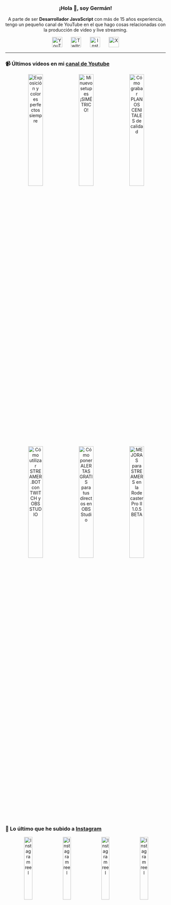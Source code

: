 <p align="center" width="300">
  <h3 align="center">¡Hola 👋, soy Germán!</h3>
</p>

<p align="center">A parte de ser <strong>Desarrollador JavaScript</strong> con más de 15 años experiencia, tengo un pequeño canal de YouTube en el que hago cosas relacionadas con la producción de video y live streaming.</p>

<p align="center">
  <a href="https://youtube.com/@germix" target="blank"><img src="https://cdn.simpleicons.org/youtube/FF0000" alt="YouTube" title="YouTube" width="32px" /></a>
  &#8287;&#8287;&#8287;&#8287;&#8287;
  <a href="https://twitch.tv/germix_tv" target="blank"><img src="https://cdn.simpleicons.org/twitch/9146FF" alt="Twitch" title="Twitch" width="32px" /></a>
  &#8287;&#8287;&#8287;&#8287;&#8287;
  <a href="https://instagram.com/germix_tv" target="blank"><img src="https://cdn.simpleicons.org/instagram/E4405F" alt="Instagram" title="Instagram" width="32px" /></a>
  &#8287;&#8287;&#8287;&#8287;&#8287;
  <a href="https://x.com/germix_tv" target="blank"><img src="https://cdn.simpleicons.org/x/000000" alt="X" title="X" width="32px" />
  </a>
</p>

<hr />

<p align="center">
  <h3>📹 Últimos vídeos en mi <a href="https://youtube.com/@germix?sub_confirmation=1" target="blank">canal de Youtube</a></h3>
</p>
<p align="center">&#8287;<a href="https://youtu.be/7VGfZ_7lhag" target="blank"><img width="30%" src="https://img.youtube.com/vi/7VGfZ_7lhag/mqdefault.jpg" alt="Exposición y colores perfectos siempre" title="Exposición y colores perfectos siempre" /></a>  &#8287;<a href="https://youtu.be/ibEAW0cBqQA" target="blank"><img width="30%" src="https://img.youtube.com/vi/ibEAW0cBqQA/mqdefault.jpg" alt="Mi nuevo setup es ¡SIMÉTRICO!" title="Mi nuevo setup es ¡SIMÉTRICO!" /></a>  &#8287;<a href="https://youtu.be/2XDhlqEN3cE" target="blank"><img width="30%" src="https://img.youtube.com/vi/2XDhlqEN3cE/mqdefault.jpg" alt="Cómo grabar PLANOS CENITALES de calidad" title="Cómo grabar PLANOS CENITALES de calidad" /></a><br />  &#8287;<a href="https://youtu.be/2AilFoiYnlc" target="blank"><img width="30%" src="https://img.youtube.com/vi/2AilFoiYnlc/mqdefault.jpg" alt="Cómo utilizar STREAMER.BOT con TWITCH y OBS STUDIO" title="Cómo utilizar STREAMER.BOT con TWITCH y OBS STUDIO" /></a>  &#8287;<a href="https://youtu.be/3EUPLZjGjkY" target="blank"><img width="30%" src="https://img.youtube.com/vi/3EUPLZjGjkY/mqdefault.jpg" alt="Cómo poner ALERTAS GRATIS para tus directos en OBS Studio" title="Cómo poner ALERTAS GRATIS para tus directos en OBS Studio" /></a>  &#8287;<a href="https://youtu.be/3mLzME7gODA" target="blank"><img width="30%" src="https://img.youtube.com/vi/3mLzME7gODA/mqdefault.jpg" alt="MEJORAS para STREAMERS en la Rodecaster Pro II 1.0.5 BETA" title="MEJORAS para STREAMERS en la Rodecaster Pro II 1.0.5 BETA" /></a></p>

<p align="center">
  <h3>📸 Lo último que he subido a <a href="https://instagram.com/germix_tv" target="blank">Instagram</a></h3>
</p>
<p align="center">&#8287;<a href='https://instagram.com/p/DMDvroENubS' target='_blank'><img width='22.5%' src='https://scontent-vie1-1.cdninstagram.com/v/t51.71878-15/519410704_1809940252888426_2100128256795537740_n.jpg?stp=dst-jpg_e15_p360x360_tt6&_nc_cat=109&ig_cache_key=MzY3NTk5MTQyNzAwODM1ODA5OA%3D%3D.3-ccb1-7&ccb=1-7&_nc_sid=58cdad&efg=eyJ2ZW5jb2RlX3RhZyI6InhwaWRzLjY0MHgxMTM2LnNkciJ9&_nc_ohc=hcpg_k53DqQQ7kNvwHAqyMb&_nc_oc=AdkvmYg_KM1SU0ruMvZQKxALd1Uub2ryI3aAE6Ui35LIS6VV1lmRxZBMfo13tj8KDYs&_nc_ad=z-m&_nc_cid=0&_nc_zt=23&_nc_ht=scontent-vie1-1.cdninstagram.com&_nc_gid=DXl6a9pDpAZZbWDbAMMy8Q&oh=00_AfRMB8mEK14f44Ou9FyBXYUF5ebK4XOswi-iBS1x4QhvBg&oe=68805A3D' alt='Instagram reel' /></a>  &#8287;<a href='https://instagram.com/p/DK0CRaKt7ld' target='_blank'><img width='22.5%' src='https://scontent-vie1-1.cdninstagram.com/v/t51.71878-15/505164081_1492770618750938_3062074314136620080_n.jpg?stp=dst-jpg_e15_p360x360_tt6&_nc_cat=111&ig_cache_key=MzY1MzU1NTE5MDEyNTU0MTcyNQ%3D%3D.3-ccb1-7&ccb=1-7&_nc_sid=58cdad&efg=eyJ2ZW5jb2RlX3RhZyI6InhwaWRzLjY0MHgxMTM2LnNkciJ9&_nc_ohc=hZR1D80aNdUQ7kNvwHxh4lw&_nc_oc=AdlefhF-IZCF92kVBi33nYuHhSUjEJw7N6smCDbM0HFghKTpDicivUj94AKozDHtcwE&_nc_ad=z-m&_nc_cid=0&_nc_zt=23&_nc_ht=scontent-vie1-1.cdninstagram.com&_nc_gid=DXl6a9pDpAZZbWDbAMMy8Q&oh=00_AfSCwlGq4mvc6q_86kc1TVLfCv2oQP_YGWumovEANiQE_w&oe=68802E3C' alt='Instagram reel' /></a>  &#8287;<a href='https://instagram.com/p/DKnBMl7tDq7' target='_blank'><img width='22.5%' src='https://scontent-vie1-1.cdninstagram.com/v/t51.71878-15/504210546_1737688240965633_3933113595585461524_n.jpg?stp=dst-jpg_e15_p360x360_tt6&_nc_cat=102&ig_cache_key=MzY0OTg5MTI4NjQxNzQyMzAzNQ%3D%3D.3-ccb1-7&ccb=1-7&_nc_sid=58cdad&efg=eyJ2ZW5jb2RlX3RhZyI6InhwaWRzLjY0MHgxMTM2LnNkciJ9&_nc_ohc=ZItLTyPkNuwQ7kNvwGIk81A&_nc_oc=AdmPCw9x59Q_PSYuoH-2ALKQKGrGdBBuJFXnfY8jRhHC4rnsnQoDFTBVh9iOYPV3Tho&_nc_ad=z-m&_nc_cid=0&_nc_zt=23&_nc_ht=scontent-vie1-1.cdninstagram.com&_nc_gid=DXl6a9pDpAZZbWDbAMMy8Q&oh=00_AfRYtSaq8k-tkR8eYtr04mn4T692OKRfxBG_C45NtPBAtw&oe=68802F39' alt='Instagram reel' /></a>  &#8287;<a href='https://instagram.com/p/DKU1PKdiJlD' target='_blank'><img width='22.5%' src='https://scontent-vie1-1.cdninstagram.com/v/t51.71878-15/503180433_607465548380695_6354195425043127523_n.jpg?stp=dst-jpg_e15_p360x360_tt6&_nc_cat=103&ig_cache_key=MzY0NDc3MjEzNjkzOTcyMzA3NQ%3D%3D.3-ccb1-7&ccb=1-7&_nc_sid=58cdad&efg=eyJ2ZW5jb2RlX3RhZyI6InhwaWRzLjY0MHgxMTM2LnNkciJ9&_nc_ohc=DmE-oB5FH10Q7kNvwFti41M&_nc_oc=AdlAM_3QpweUra8B44G6xKz44PKj2WPO4luG2hQm54d_Z146SVIy6qI5dTlvDwSYNxg&_nc_ad=z-m&_nc_cid=0&_nc_zt=23&_nc_ht=scontent-vie1-1.cdninstagram.com&_nc_gid=DXl6a9pDpAZZbWDbAMMy8Q&oh=00_AfSc_IjtEAYFyWahMsKy-OzF3CPYH--iQFQZlwK8pYkLPQ&oe=68804449' alt='Instagram reel' /></a></p>
